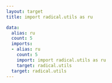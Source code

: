 ```yaml
---
layout: target
title: import radical.utils as ru

data:
  alias: ru
  count: 5
  imports:
  - alias: ru
    count: 5
    import: import radical.utils as ru
    target: radical.utils
  target: radical.utils
---
```

